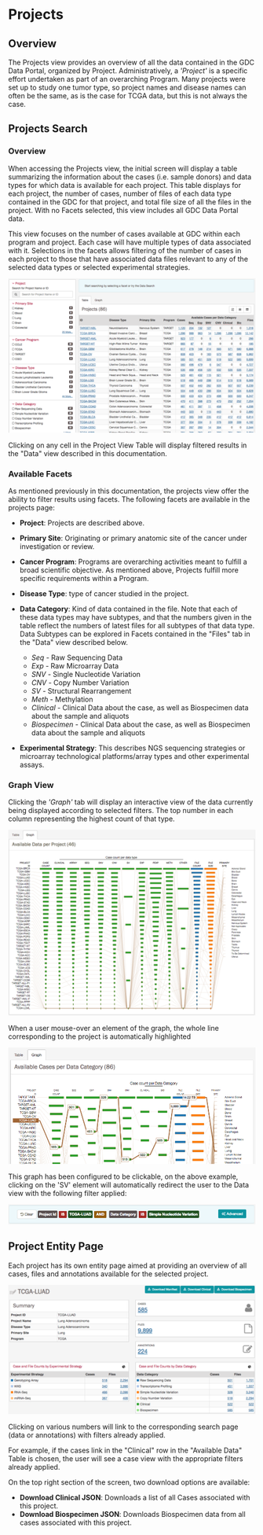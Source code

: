 # Projects

## Overview

The Projects view provides an overview of all the data contained in the GDC Data Portal, organized by Project. Administratively, a _'Project'_ is a specific effort undertaken as part of an overarching Program. Many projects were set up to study one tumor type, so project names and disease names can often be the same, as is the case for TCGA data, but this is not always the case.

## Projects Search

### Overview

When accessing the Projects view, the initial screen will display a table summarizing the information about the cases (i.e. sample donors) and data types for which data is available for each project. This table displays for each project, the number of cases, number of files of each data type contained in the GDC for that project, and total file size of all the files in the project. With no Facets selected, this view includes all GDC Data Portal data.

This view focuses on the number of cases available at GDC within each program and project. Each case will have multiple types of data associated with it. Selections in the facets allows filtering of the number of cases in each project to those that have associated data files relevant to any of the selected data types or selected experimental strategies.

[![Projects View, Main Window (Table View)](images/gdc-data-portal-project-page.png)](images/gdc-data-portal-project-page.png "Click to see the full image.")

Clicking on any cell in the Project View Table will display filtered results in the "Data" view described in this documentation.

### Available Facets

As mentioned previously in this documentation, the projects view offer the ability to filter results using facets. The following facets are available in the projects page:

*   __Project__: Projects are described above.
*   __Primary Site__: Originating or primary anatomic site of the cancer under investigation or review.
*   __Cancer Program__: Programs are overarching activities meant to fulfill a broad scientific objective. As mentioned above, Projects fulfill more specific requirements within a Program.
*   __Disease Type__: type of cancer studied in the project.
*   __Data Category__: Kind of data contained in the file. Note that each of these data types may have subtypes, and that the numbers given in the table reflect the numbers of latest files for all subtypes of that data type. Data Subtypes can be explored in Facets contained in the "Files" tab in the "Data" view described below.

    *   _Seq_ - Raw Sequencing Data
    *   _Exp_ - Raw Microarray Data   
    *   _SNV_ - Single Nucleotide Variation
    *   _CNV_ - Copy Number Variation
    *   _SV_ - Structural Rearrangement
    *   _Meth_ - Methylation
    *   _Clinical_ - Clinical Data about the case, as well as Biospecimen data about the sample and aliquots     
    *   _Biospecimen_ - Clinical Data about the case, as well as Biospecimen data about the sample and aliquots
*   __Experimental Strategy__: This describes NGS sequencing strategies or microarray technological platforms/array types and other experimental assays.

### Graph View

Clicking the _'Graph'_ tab will display an interactive view of the data currently being displayed according to selected filters. The top number in each column representing the highest count of that type.

[![Projects View, Main Window (Table View)](images/gdc-projects-graph.png)](images/gdc-projects-graph.png "Click to see the full image.")

When a user mouse-over an element of the graph, the whole line corresponding to the project is automatically highlighted

[![Graph Mouseover](images/gdc-table-graph-mouse-over.png)](images/gdc-table-graph-mouse-over.png "Click to see the full image.")

This graph has been configured to be clickable, on the above example, clicking on the 'SV' element will automatically redirect the user to the Data view with the following filter applied:

[![Applied Filter](images/gdc-data-portal-applied-filter.png)](images/gdc-data-portal-applied-filter.png "Click to see the full image.")

## Project Entity Page

Each project has its own entity page aimed at providing an overview of all cases, files and annotations available for the selected project.

[![Project Entity Page](images/gdc-project-entity-page.png)](images/gdc-project-entity-page.png "Click to see the full image.")

Clicking on various numbers will link to the corresponding search page (data or annotations) with filters already applied.

For example, if the cases link in the "Clinical" row in the "Available Data" Table is chosen, the user will see a case view with the appropriate filters already applied.

On the top right section of the screen, two download options are available:

* __Download Clinical JSON__: Downloads a list of all Cases associated with this project.
* __Download Biospecimen JSON__: Downloads Biospecimen data from all cases associated with this project.

